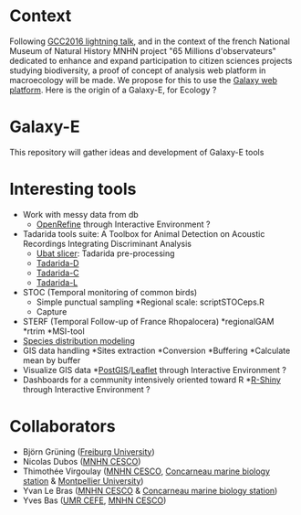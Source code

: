 # Context
Following [GCC2016 lightning talk](https://gcc16.sched.com/event/7Zgd/65-millions-of-observers "65 millions of observers"), and in the context of the french National Museum of Natural History MNHN project "65 Millions d'observateurs" dedicated to enhance and expand participation to citizen sciences projects studying biodiversity, a proof of concept of analysis web platform in macroecology will be made. We propose for this to use the [Galaxy web platform](https://github.com/galaxyproject/galaxy). Here is the origin of a Galaxy-E, for Ecology ?

# Galaxy-E
This repository will gather ideas and development of Galaxy-E tools 

# Interesting tools
* Work with messy data from db
	* [OpenRefine](http://openrefine.org/) through Interactive Environment ?
* Tadarida tools suite: A Toolbox for Animal Detection on Acoustic Recordings Integrating Discriminant Analysis
	* [Ubat slicer](https://github.com/mont29/ubat/): Tadarida pre-processing
	* [Tadarida-D](https://github.com/YvesBas/Tadarida-D)
	* [Tadarida-C](https://github.com/YvesBas/Tadarida-C)
	* [Tadarida-L](https://github.com/YvesBas/Tadarida-L)
* STOC (Temporal monitoring of common birds)
	* Simple punctual sampling
		*Regional scale: scriptSTOCeps.R
	* Capture
* STERF (Temporal Follow-up of France Rhopalocera)
	*regionalGAM
	*rtrim
	*MSI-tool
* [Species distribution modeling](https://cran.r-project.org/web/packages/dismo/vignettes/sdm.pdf)
* GIS data handling
	*Sites extraction
	*Conversion
	*Buffering
	*Calculate mean by buffer
* Visualize GIS data
	*[PostGIS](http://www.postgis.net/)/[Leaflet](http://leafletjs.com/) through Interactive Environment ?
* Dashboards for a community intensively oriented toward R
    *[R-Shiny](https://shiny.rstudio.com/) through Interactive Environment ?




# Collaborators

* Björn Grüning ([Freiburg University](http://www.bioinf.uni-freiburg.de/Galaxy/))
* Nicolas Dubos ([MNHN CESCO](http://cesco.mnhn.fr/user/123))
* Thimothée Virgoulay ([MNHN CESCO](http://cesco.mnhn.fr/), [Concarneau marine biology station](http://concarneau.mnhn.fr/) & [Montpellier University](https://sns.edu.umontpellier.fr/master-sciences-numerique-pour-la-sante-montpellier/bcd/))
* Yvan Le Bras ([MNHN CESCO](http://cesco.mnhn.fr/) & [Concarneau marine biology station](http://concarneau.mnhn.fr/))
* Yves Bas ([UMR CEFE](http://www.cefe.cnrs.fr/fr/recherche/bc/dpb/868-v/2827-yves-bas), [MNHN CESCO](http://cesco.mnhn.fr/))

